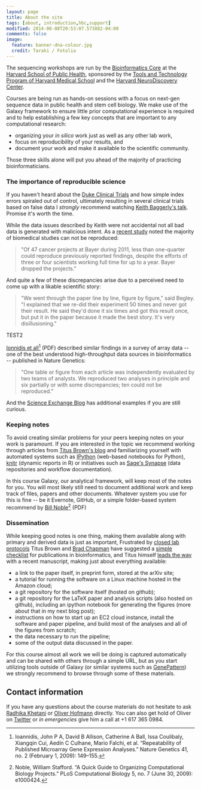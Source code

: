 ```yaml
---
layout: page
title: About the site
tags: [about, introduction,hbc,support]
modified: 2014-08-08T20:53:07.573882-04:00
comments: false
image:
  feature: banner-dna-colour.jpg
  credit: Taraki / Fotolia
---
```


The sequencing workshops are run by the [Bioinformatics Core](https://hsphbio.ghost.io/) at the [Harvard School of Public Health](http://www.hsph.harvard.edu/), sponsored by the [Tools and Technology Program of Harvard Medical School](http://hms.harvard.edu/departments/tools-and-technology) and the [Harvard NeuroDiscovery Center](http://www.neurodiscovery.harvard.edu/).

Courses are being run as hands-on sessions with a focus on next-gen sequence data in public health and stem cell biology. We make use of the Galaxy framework to ensure little prior computational experience is required and to help establishing a few key concepts that are important to any computational research:

 * organizing your _in silico_ work just as well as any other lab work, 
 * focus on reproducibility of your results, and 
 * document your work and make it available to the scientific community. 

Those three skills alone will put you ahead of the majority of practicing bioinformaticians.

### The importance of reproducible science

If you haven't heard about the [Duke Clinical Trials](http://www.nytimes.com/2011/07/08/health/research/08genes.html?_r=2) and how simple index errors spiraled out of control, ultimately resulting in several clinical trials based on false data I _strongly_ recommend watching [Keith Baggerly's talk](http://videolectures.net/cancerbioinformatics2010_baggerly_irrh/). Promise it's worth the time.

While the data issues described by Keith were not accidental not all bad data is generated with malicious intent. As a [recent study](http://www.reuters.com/article/2012/03/28/us-science-cancer-idUSBRE82R12P20120328) noted the majority of biomedical studies can not be reproduced:

> "Of 47 cancer projects at Bayer during 2011, less than one-quarter could reproduce previously reported findings, despite the efforts of three or four scientists working full time for up to a year. Bayer dropped the projects."

And quite a few of these discrepancies arise due to a perceived need to come up with a likable scientific story:

> "We went through the paper line by line, figure by figure," said Begley. "I explained that we re-did their experiment 50 times and never got their result. He said they'd done it six times and got this result once, but put it in the paper because it made the best story. It's very disillusioning."

TEST2

[Ionnidis et all](/documents/introduction/Nat%20Genet%202009%20Ioannidis.pdf)[^1] (PDF) described similar findings in a survey of array data -- one of the best understood high-throughput data sources in bioinformatics -- published in Nature Genetics:

> "One table or figure from each article was independently evaluated by two teams of analysts. We reproduced two analyses in principle and six partially or with some discrepancies; ten could not be reproduced."
And the [Science Exchange Blog](http://blog.scienceexchange.com/2012/04/the-need-for-reproducibility-in-academic-research/) has additional examples if you are still curious.

### Keeping notes

To avoid creating similar problems for your peers keeping notes on your work is paramount. If you are interested in the topic we recommend working through articles from [Titus Brown's blog](http://ivory.idyll.org/blog/) and familiarizing yourself with automated systems such as [IPython](http://ipython.org/) (web-based notebooks for Python), [knitr](http://yihui.name/knitr/) (dynamic reports in R) or initiatives such as [Sage's Synapse](https://synapse.sagebase.org/) (data repositories and workflow documentation). 

In this course Galaxy, our analytical framework, will keep most of the notes for you. You will most likely still need to document additional work and keep track of files, papers and other documents. Whatever system you use for this is fine -- be it Evernote, GitHub, or a simple folder-based system recommend by [Bill Noble](/documents/introduction/PLoS%20Comput%20Biol%202009%20Noble.pdf)[^2] (PDF)

### Dissemination

While keeping good notes is one thing, making them available along with primary and derived data is just as important, Frustrated by [closed lab protocols](http://ivory.idyll.org/blog/a-call-for-open-lab-protocols.html) Titus Brown and [Brad Chapman](http://bcbio.wordpress.com/) have suggested a [simple checklist](http://ivory.idyll.org/blog/blog-review-criteria-for-bioinfo.html) for publications in bioinformatics, and Titus himself [leads the way](http://ivory.idyll.org/blog/replication-i.html) with a recent manuscript, making just about everything available:

* a link to the paper itself, in preprint form, stored at the arXiv site;
* a tutorial for running the software on a Linux machine hosted in the Amazon cloud;
* a git repository for the software itself (hosted on github);
* a git repository for the LaTeX paper and analysis scripts (also hosted on github), including an ipython notebook for generating the figures (more about that in my next blog post);
* instructions on how to start up an EC2 cloud instance, install the software and paper pipeline, and build most of the analyses and all of the figures from scratch;
* the data necessary to run the pipeline;
* some of the output data discussed in the paper.

For this course almost all work we will be doing is captured automatically and can be shared with others through a simple URL, but as you start utilizing tools outside of Galaxy (or similar systems such as [GenePattern](http://genepattern.broadinstitute.org)) we strongly recommend to browse through some of these materials.

## Contact information

If you have any questions about the course materials do not hesitate to ask [Radhika Khetani](mailto:khetani.r@gmail.com) or  [Oliver Hofmann](mailto:ohofmann@hsph.harvard.edu) directly. You can also get hold of Oliver on [Twitter](https://twitter.com/fiamh) or _in emergencies_ give him a call at +1 617 365 0984. 


[^1]: Ioannidis, John P A, David B Allison, Catherine A Ball, Issa Coulibaly, Xiangqin Cui, Aedín C Culhane, Mario Falchi, et al. “Repeatability of Published Microarray Gene Expression Analyses.” Nature Genetics 41, no. 2 (February 1, 2009): 149–155.
[^2]: Noble, William Stafford. “A Quick Guide to Organizing Computational Biology Projects.” PLoS Computational Biology 5, no. 7 (June 30, 2009): e1000424.


